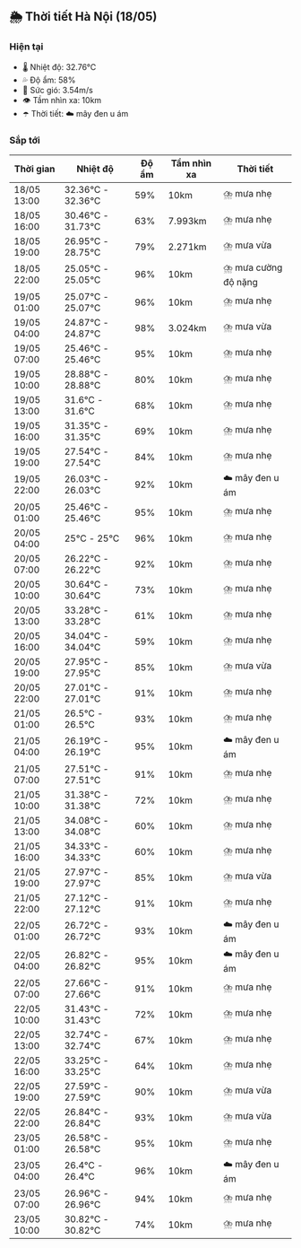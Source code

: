 ## 🌦️ Thời tiết Hà Nội (18/05)

### Hiện tại

- 🌡️ Nhiệt độ: 32.76℃
- 💦 Độ ẩm: 58%
- 💨 Sức gió: 3.54m/s
- 👁️ Tầm nhìn xa: 10km
- ☂️ Thời tiết: ☁️ mây đen u ám

### Sắp tới

| Thời gian | Nhiệt độ | Độ ẩm | Tầm nhìn xa | Thời tiết |
| --- | --- | --- | --- | --- |
| 18/05 13:00 | 32.36℃ - 32.36℃ | 59% | 10km | ⛈️ mưa nhẹ |
| 18/05 16:00 | 30.46℃ - 31.73℃ | 63% | 7.993km | ⛈️ mưa nhẹ |
| 18/05 19:00 | 26.95℃ - 28.75℃ | 79% | 2.271km | ⛈️ mưa vừa |
| 18/05 22:00 | 25.05℃ - 25.05℃ | 96% | 10km | ⛈️ mưa cường độ nặng |
| 19/05 01:00 | 25.07℃ - 25.07℃ | 96% | 10km | ⛈️ mưa nhẹ |
| 19/05 04:00 | 24.87℃ - 24.87℃ | 98% | 3.024km | ⛈️ mưa vừa |
| 19/05 07:00 | 25.46℃ - 25.46℃ | 95% | 10km | ⛈️ mưa nhẹ |
| 19/05 10:00 | 28.88℃ - 28.88℃ | 80% | 10km | ⛈️ mưa nhẹ |
| 19/05 13:00 | 31.6℃ - 31.6℃ | 68% | 10km | ⛈️ mưa nhẹ |
| 19/05 16:00 | 31.35℃ - 31.35℃ | 69% | 10km | ⛈️ mưa nhẹ |
| 19/05 19:00 | 27.54℃ - 27.54℃ | 84% | 10km | ⛈️ mưa nhẹ |
| 19/05 22:00 | 26.03℃ - 26.03℃ | 92% | 10km | ☁️ mây đen u ám |
| 20/05 01:00 | 25.46℃ - 25.46℃ | 95% | 10km | ⛈️ mưa nhẹ |
| 20/05 04:00 | 25℃ - 25℃ | 96% | 10km | ⛈️ mưa nhẹ |
| 20/05 07:00 | 26.22℃ - 26.22℃ | 92% | 10km | ⛈️ mưa nhẹ |
| 20/05 10:00 | 30.64℃ - 30.64℃ | 73% | 10km | ⛈️ mưa nhẹ |
| 20/05 13:00 | 33.28℃ - 33.28℃ | 61% | 10km | ⛈️ mưa nhẹ |
| 20/05 16:00 | 34.04℃ - 34.04℃ | 59% | 10km | ⛈️ mưa nhẹ |
| 20/05 19:00 | 27.95℃ - 27.95℃ | 85% | 10km | ⛈️ mưa vừa |
| 20/05 22:00 | 27.01℃ - 27.01℃ | 91% | 10km | ⛈️ mưa nhẹ |
| 21/05 01:00 | 26.5℃ - 26.5℃ | 93% | 10km | ⛈️ mưa nhẹ |
| 21/05 04:00 | 26.19℃ - 26.19℃ | 95% | 10km | ☁️ mây đen u ám |
| 21/05 07:00 | 27.51℃ - 27.51℃ | 91% | 10km | ⛈️ mưa nhẹ |
| 21/05 10:00 | 31.38℃ - 31.38℃ | 72% | 10km | ⛈️ mưa nhẹ |
| 21/05 13:00 | 34.08℃ - 34.08℃ | 60% | 10km | ⛈️ mưa nhẹ |
| 21/05 16:00 | 34.33℃ - 34.33℃ | 60% | 10km | ⛈️ mưa nhẹ |
| 21/05 19:00 | 27.97℃ - 27.97℃ | 85% | 10km | ⛈️ mưa vừa |
| 21/05 22:00 | 27.12℃ - 27.12℃ | 91% | 10km | ⛈️ mưa nhẹ |
| 22/05 01:00 | 26.72℃ - 26.72℃ | 93% | 10km | ☁️ mây đen u ám |
| 22/05 04:00 | 26.82℃ - 26.82℃ | 95% | 10km | ☁️ mây đen u ám |
| 22/05 07:00 | 27.66℃ - 27.66℃ | 91% | 10km | ⛈️ mưa nhẹ |
| 22/05 10:00 | 31.43℃ - 31.43℃ | 72% | 10km | ⛈️ mưa nhẹ |
| 22/05 13:00 | 32.74℃ - 32.74℃ | 67% | 10km | ⛈️ mưa nhẹ |
| 22/05 16:00 | 33.25℃ - 33.25℃ | 64% | 10km | ⛈️ mưa nhẹ |
| 22/05 19:00 | 27.59℃ - 27.59℃ | 90% | 10km | ⛈️ mưa vừa |
| 22/05 22:00 | 26.84℃ - 26.84℃ | 93% | 10km | ⛈️ mưa vừa |
| 23/05 01:00 | 26.58℃ - 26.58℃ | 95% | 10km | ⛈️ mưa nhẹ |
| 23/05 04:00 | 26.4℃ - 26.4℃ | 96% | 10km | ☁️ mây đen u ám |
| 23/05 07:00 | 26.96℃ - 26.96℃ | 94% | 10km | ⛈️ mưa nhẹ |
| 23/05 10:00 | 30.82℃ - 30.82℃ | 74% | 10km | ⛈️ mưa nhẹ |
